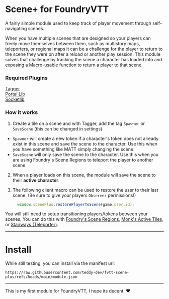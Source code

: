 # Scene+ for FoundryVTT
A fairly simple module used to keep track of player movement through self-navigating scenes.

When you have multiple scenes that are designed so your players can freely move themselves between them, such as multistory maps, teleporters, or regional maps it can be a challenge for the player to return to the scene they were on after a reload or another play session. This module solves that challenge by tracking the scene a character has loaded into and exposing a Macro-usable function to return a player to that scene.

### Required Plugins 
[Tagger](https://foundryvtt.com/packages/tagger)  
[Portal Lib](https://foundryvtt.com/packages/portal-lib)  
[Socketlib](https://foundryvtt.com/packages/socketlib)

### How it works
1. Create a tile on a scene and with Tagger, add the tag `Spawner` or `SaveScene` (this can be changed in settings)
- `Spawner` will create a new token if a character's token does not already exist in this scene and save the scene to the character. Use this when you have something like MATT simply changing the scene.
- `SaveScene` will only save the scene to the character. Use this when you are using Foundry's Scene Regions to teleport the player to another scene.
2. When a player loads on this scene, the module will save the scene to their **active character**.
3. The following client macro can be used to restore the user to their last scene. (Be sure to give your players `Observer` permissions!)
  
   ```JavaScript
     window.scenePlus.restorePlayerToScene(game.user.id);
   ```

You will still need to setup transitioning players/tokens between your scenes. You can do this with [Foundry's Scene Regions](https://foundryvtt.com/article/scene-regions), [Monk's Active Tiles](https://foundryvtt.com/packages/monks-active-tiles), or [Stairways (Teleporter)](https://foundryvtt.com/packages/stairways).

---

# Install
While still testing, you can install via the manifest url:  
```
https://raw.githubusercontent.com/teddy-dev/fvtt-scene-plus/refs/heads/main/module.json
```

---

This is my first module for FoundryVTT, I hope its decent. ♥
